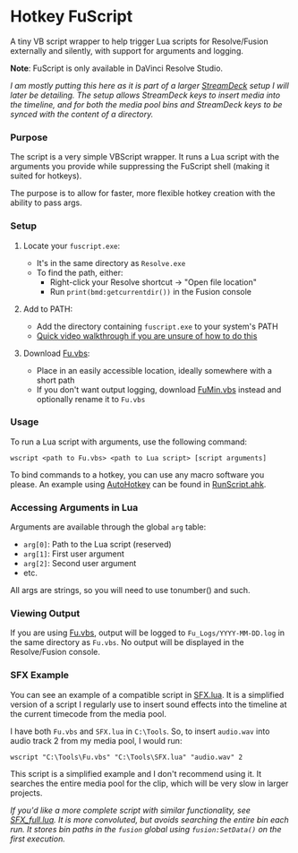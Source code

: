 # Hotkey FuScript
A tiny VB script wrapper to help trigger Lua scripts for Resolve/Fusion externally and silently, with support for arguments and logging.

**Note**: FuScript is only available in DaVinci Resolve Studio.

*I am mostly putting this here as it is part of a larger [StreamDeck](https://www.elgato.com/us/en/p/stream-deck-mk2-black) setup I will later be detailing. The setup allows StreamDeck keys to insert media into the timeline, and for both the media pool bins and StreamDeck keys to be synced with the content of a directory.*

### Purpose
The script is a very simple VBScript wrapper. It runs a Lua script with the arguments you provide while suppressing the FuScript shell (making it suited for hotkeys).

The purpose is to allow for faster, more flexible hotkey creation with the ability to pass args.

### Setup
1. Locate your `fuscript.exe`:
   - It's in the same directory as `Resolve.exe`
   - To find the path, either:
     - Right-click your Resolve shortcut → "Open file location"
     - Run `print(bmd:getcurrentdir())` in the Fusion console

2. Add to PATH:
   - Add the directory containing `fuscript.exe` to your system's PATH
   - [Quick video walkthrough if you are unsure of how to do this](https://www.youtube.com/watch?v=pGRw1bgb1gU)

3. Download [Fu.vbs](Fu.vbs):
   - Place in an easily accessible location, ideally somewhere with a short path
   - If you don't want output logging, download [FuMin.vbs](FuMin.vbs) instead and optionally rename it to `Fu.vbs`

### Usage
To run a Lua script with arguments, use the following command:

`wscript <path to Fu.vbs> <path to Lua script> [script arguments]`

To bind commands to a hotkey, you can use any macro software you please. An example using [AutoHotkey](https://www.autohotkey.com/) can be found in [RunScript.ahk](RunScript.ahk).

### Accessing Arguments in Lua
Arguments are available through the global `arg` table:
- `arg[0]`: Path to the Lua script (reserved)
- `arg[1]`: First user argument
- `arg[2]`: Second user argument
- etc.

All args are strings, so you will need to use tonumber() and such.

### Viewing Output
If you are using [Fu.vbs](Fu.vbs), output will be logged to `Fu_Logs/YYYY-MM-DD.log` in the same directory as `Fu.vbs`. No output will be displayed in the Resolve/Fusion console.

### SFX Example
You can see an example of a compatible script in [SFX.lua](SFX.lua). It is a simplified version of a script I regularly use to insert sound effects into the timeline at the current timecode from the media pool.

I have both `Fu.vbs` and `SFX.lua` in `C:\Tools`. So, to insert `audio.wav` into audio track 2 from my media pool, I would run:

`wscript "C:\Tools\Fu.vbs" "C:\Tools\SFX.lua" "audio.wav" 2`

This script is a simplified example and I don't recommend using it. It searches the entire media pool for the clip, which will be very slow in larger projects.

*If you'd like a more complete script with similar functionality, see [SFX_full.lua](SFX_full.lua). It is more convoluted, but avoids searching the entire bin each run. It stores bin paths in the `fusion` global using `fusion:SetData()` on the first execution.*
